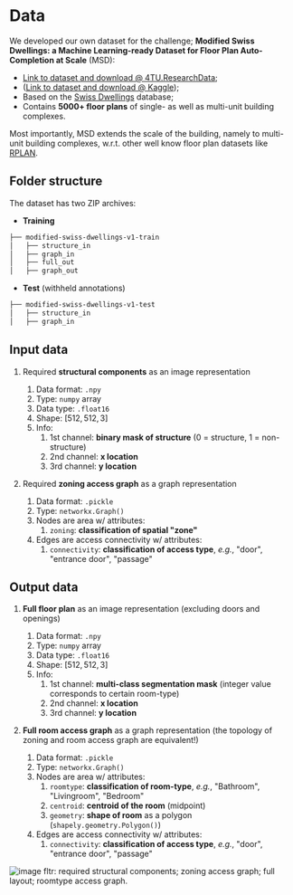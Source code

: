 # Data
We developed our own dataset for the challenge; **Modified Swiss Dwellings: a Machine Learning-ready Dataset for Floor Plan Auto-Completion at Scale** (MSD):

- [Link to dataset and download @ 4TU.ResearchData](https://data.4tu.nl/datasets/e1d89cb5-6872-48fc-be63-aadd687ee6f9);
- ([Link to dataset and download @ Kaggle](https://www.kaggle.com/datasets/caspervanengelenburg/modified-swiss-dwellings));
- Based on the [Swiss Dwellings](https://zenodo.org/record/7788422) database;
- Contains **5000+ floor plans** of single- as well as multi-unit building complexes.

Most importantly, MSD extends the scale of the building, namely to multi-unit building complexes, w.r.t. other well know floor plan datasets like [RPLAN](http://staff.ustc.edu.cn/~fuxm/projects/DeepLayout/index.html).

## Folder structure
The dataset has two ZIP archives:

- **Training**
```markdown
├── modified-swiss-dwellings-v1-train
│   ├── structure_in
│   ├── graph_in
│   ├── full_out
│   ├── graph_out
```

- **Test** (withheld annotations)
```markdown
├── modified-swiss-dwellings-v1-test
│   ├── structure_in
│   ├── graph_in
```

## Input data

1. Required **structural components** as an image representation
	1. Data format: `.npy`
	2. Type: `numpy` array
	3. Data type: `.float16`
	4. Shape: $[512, 512, 3]$
	5. Info:
		1. 1st channel: **binary mask of structure** (0 = structure, 1 = non-structure)
		2. 2nd channel: **x location** 
		3. 3rd channel: **y location**

2. Required **zoning access graph** as a graph representation
	1. Data format: `.pickle` 
	2. Type: `networkx.Graph()`
	3. Nodes are area w/ attributes:
		1. `zoning`: **classification of spatial "zone"** 
	4. Edges are access connectivity w/ attributes:
		1. `connectivity`: **classification of access type**, *e.g.*, "door", "entrance door", "passage"

## Output data

1. **Full floor plan** as an image representation (excluding doors and openings)
	1. Data format: `.npy`
	2. Type: `numpy` array
	3. Data type: `.float16`
	4. Shape: $[512, 512, 3]$
	5. Info:
		1. 1st channel: **multi-class segmentation mask** (integer value corresponds to certain room-type)
		2. 2nd channel: **x location** 
		3. 3rd channel: **y location**


2. **Full room access graph** as a graph representation (the topology of zoning and room access graph are equivalent!)
	1. Data format: `.pickle` 
	2. Type: `networkx.Graph()`
	3. Nodes are area w/ attributes:
		1. `roomtype`: **classification of room-type**, *e.g.*, "Bathroom", "Livingroom", "Bedroom"
		2. `centroid`: **centroid of the room** (midpoint)
		3. `geometry`: **shape of room** as a polygon (`shapely.geometry.Polygon()`)
	4. Edges are access connectivity w/ attributes:
		1. `connectivity`: **classification of access type**, *e.g.*, "door", "entrance door", "passage"

![image](https://github.com/cvaad-workshop/iccv23-challenge/assets/40263235/91bb134c-9443-471d-992e-e15d3bdca3f0)
fltr: required structural components; zoning access graph; full layout; roomtype access graph.
